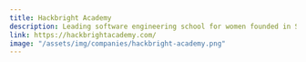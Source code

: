 ```yaml
---
title: Hackbright Academy
description: Leading software engineering school for women founded in San Francisco in 2012
link: https://hackbrightacademy.com/
image: "/assets/img/companies/hackbright-academy.png"
---
```

